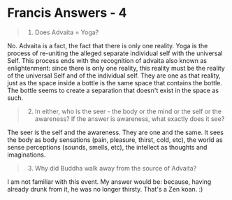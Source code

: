 # Francis Answers - 4

>1. Does Advaita = Yoga?

No. Advaita is a fact, the fact that there is only one reality. Yoga is the process of re-uniting the alleged separate individual self with the universal Self. This process ends with the recognition of advaita also known as enlightenment: since there is only one reality, this reality must be the reality of the universal Self and of the individual self. They are one as that reality, just as the space inside a bottle is the same space that contains the bottle. The bottle seems to create a separation that doesn't exist in the space as such.

>2. In either, who is the seer - the body or the mind or the self or the awareness? If the answer is awareness, what exactly does it see?

The seer is the self and the awareness. They are one and the same. It sees the body as body sensations (pain, pleasure, thirst, cold, etc), the world as sense perceptions (sounds, smells, etc), the intellect as thoughts and imaginations.

>3. Why did Buddha walk away from the source of Advaita?

I am not familiar with this event. My answer would be: because, having already drunk from it, he was no longer thirsty. That's a Zen koan. :)


